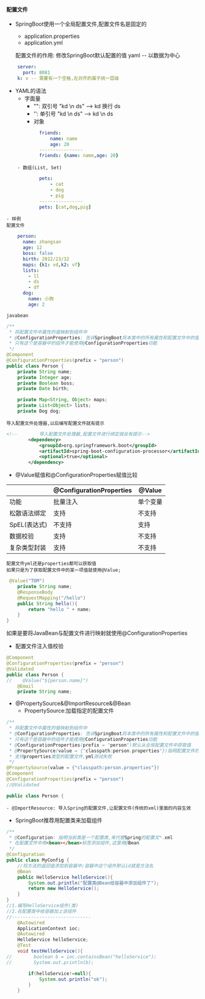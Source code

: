 #### 配置文件
- SpringBoot使用一个全局配置文件,配置文件名是固定的
    - application.properties
    - application.yml
    
    配置文件的作用: 修改SpringBoot默认配置的值
    yaml -- 以数据为中心
```yml
    server:
      port: 8081
    k: v -- 需要有一个空格,左对齐的属于统一层级
```

- YAML的语法
    - 字面量
        - "": 双引号 "kd \n ds" --> kd 换行 ds
        - '': 单引号 "kd \n ds" --> kd \n ds
        - 对象
```yml
            friends:
                name: name
                age: 20
            ----------------
            friends: {name: name,age: 20}
```
        - 数组(List, Set)
```yml
            pets:
                - cat
                - dog
                - pig
            ----------------
            pets: [cat,dog,pig]
```
    - 样例
    配置文件
```yml
    person:
      name: zhangsan
      age: 12
      boss: false
      birth: 2012/23/32
      maps: {k1: vd,k2: vf}
      lists:
        - ll
        - ds
        - df
      dog:
        name: 小狗
        age: 2
```
    javabean
```java
/**
 * 将配置文件中属性的值映射到组件中
 * @ConfigurationProperties: 告诉SpringBoot将本类中的所有属性和配置文件中的值进行映射
 * 只有这个是容器中的组件才能使用@ConfigurationProperties功能
 */
@Component
@ConfigurationProperties(prefix = "person")
public class Person {
    private String name;
    private Integer age;
    private Boolean boss;
    private Date birth;

    private Map<String, Object> maps;
    private List<Object> lists;
    private Dog dog;
```

    导入配置文件处理器,以后编写配置文件就有提示
```xml
<!--        导入配置文件处理器,配置文件进行绑定就会有提示-->
        <dependency>
            <groupId>org.springframework.boot</groupId>
            <artifactId>spring-boot-configuration-processor</artifactId>
            <optional>true</optional>
        </dependency>
```

- @Value赋值和@ConfigurationProperties赋值比较
  
|              | @ConfigurationProperties | @Value   |
|--------------|--------------------------|----------|
| 功能         | 批量注入                 | 单个变量 |
| 松散语法绑定 | 支持                     | 不支持   |
| SpEL(表达式) | 不支持                   | 支持     |
| 数据校验     | 支持                     | 不支持   |
| 复杂类型封装 | 支持                     | 不支持   |
       
    配置文件yml还是properties都可以获取值
    如果只是为了获取配置文件中的某一项值就使用@Value;
    
```java
 @Value("TOM")
    private String name;
    @ResponseBody
    @RequestMapping("/hello")
    public String hello(){
        return "hello " + name;
    }
}
```

    
  如果是要将JavaBean与配置文件进行映射就使用@ConfigurationProperties
- 配置文件注入值校验
```java
@Component
@ConfigurationProperties(prefix = "person")
@Validated
public class Person {
//    @Value("${person.name}")
    @Email
    private String name;
```

- @PropertySource&@ImportResource&@Bean
    - PropertySource:加载指定的配置文件
    
```java
/**
 * 将配置文件中属性的值映射到组件中
 * @ConfigurationProperties: 告诉SpringBoot将本类中的所有属性和配置文件中的值进行映射
 * 只有这个是容器中的组件才能使用@ConfigurationProperties功能
 * @ConfigurationProperties(prefix = "person")默认从全局配置文件中获取值
 * @PropertySource(value = {"classpath:person.properties"})指明配置文件的路径
 * 支持properties类型的配置文件,yml测试失败
 */
@PropertySource(value = {"classpath:person.properties"})
@Component
@ConfigurationProperties(prefix = "person")
//@Validated

public class Person {
```

    - @ImportResource: 导入Spring的配置文件,让配置文件(传统的xml)里面的内容生效
- SpringBoot推荐用配置类来加载组件
```java
/**
 * @Configuration: 指明当前类是一个配置类,来代替Spring的配置文*.xml
 * 在配置文件中用<bean></bean>标签添加组件,这里用@Bean
 */
@Configuration
public class MyConfig {
    //将方法的返回值添加到容器中;容器中这个组件默认id就是方法名
    @Bean
    public HelloService helloService(){
        System.out.println("配置类@Bean给容器中添加组件了");
        return new HelloService();
    }
}
//1.编写HelloService组件(类)
//2.在配置类中给容器加上该组件
//-----------------------------
    @Autowired
    ApplicationContext ioc;
    @Autowired
    HelloService helloService;
    @Test
    void testHelloService(){
//        boolean b = ioc.containsBean("helloService");
//        System.out.println(b);

        if(helloService!=null){
            System.out.println("ok");
        }
    }
```

